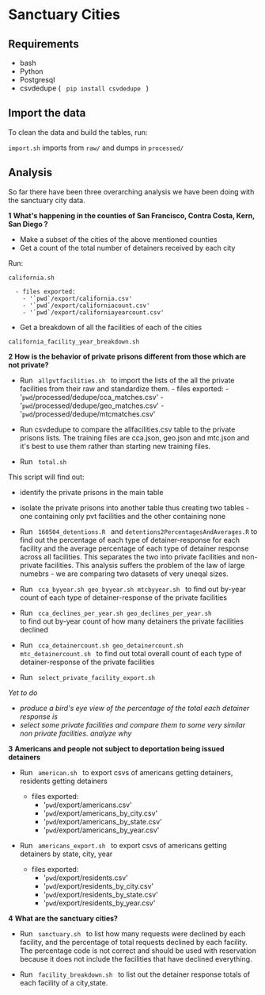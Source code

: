 __Sanctuary Cities__
====================

__Requirements__
----------------

* bash
* Python
* Postgresql
* csvdedupe ( <code> pip install csvdedupe </code> )

__Import the data__
-------------------

To clean the data and build the tables, run:

<code>import.sh</code> imports from <code>raw/</code> and dumps in <code>processed/</code>

__Analysis__
-------------------

So far there have been three overarching analysis we have been doing with the sanctuary city data. 

__1__ __What's happening in the counties of San Francisco, Contra Costa, Kern, San Diego ?__

* Make a subset of the cities of the above mentioned counties
* Get a count of the total number of detainers received by each city

Run:

<code>california.sh</code>

      - files exported: 
        - '`pwd`/export/california.csv'
        - '`pwd`/export/californiacount.csv'
        - '`pwd`/export/californiayearcount.csv'

* Get a breakdown of all the facilities of each of the cities 

<code>california_facility_year_breakdown.sh</code> 

__2__ __How is the behavior of private prisons different from those which are not private?__

* Run <code> allpvtfacilities.sh </code> to import the lists of the all the private facilities from their raw and standardize them. 
      - files exported: 
        - '`pwd`/processed/dedupe/cca_matches.csv'
        - '`pwd`/processed/dedupe/geo_matches.csv'
        - '`pwd`/processed/dedupe/mtcmatches.csv'

* Run csvdedupe to compare the allfacilities.csv table to the private prisons lists. The training files are cca.json, geo.json and mtc.json and it's best to use them rather than starting new training files. 
* Run <code> total.sh </code>

This script will find out: 
* identify the private prisons in the main table
* isolate the private prisons into another table thus creating two tables - one containing only pvt facilities and the other containing none

* Run <code> 160504_detentions.R </code> and <code>detentions2PercentagesAndAverages.R</code> to find out the percentage of each type of detainer-response for each facility and the average percentage of each type of detainer response across all facilities. This separates the two into private facilities and non-private facilities. This analysis suffers the problem of the law of large numebrs - we are comparing two datasets of very uneqal sizes.

* Run <code> cca_byyear.sh geo_byyear.sh mtcbyyear.sh </code> to find out by-year count of each type of detainer-response of the private facilities

* Run <code> cca_declines_per_year.sh geo_declines_per_year.sh </code> to find out by-year count of how many detainers the private facilities declined

* Run <code> cca_detainercount.sh geo_detainercount.sh mtc_detainercount.sh </code> to find out total overall count of each type of detainer-response of the private facilities

* Run <code> select_private_facility_export.sh </code> 

_Yet to do_

*  _produce a bird's eye view of the percentage of the total each detainer response is_
*  _select some private facilities and compare them to some very similar non private facilities. analyze why_

__3__ __Americans and people not subject to deportation being issued detainers__

* Run <code> american.sh </code> to export csvs of americans getting detainers, residents getting detainers 
    - files exported: 
        - '`pwd`/export/americans.csv'
        - '`pwd`/export/americans_by_city.csv'
        - '`pwd`/export/americans_by_state.csv'
        - '`pwd`/export/americans_by_year.csv' 

* Run <code> americans_export.sh </code> to export csvs of americans getting detainers by state, city, year
    - files exported: 
        - '`pwd`/export/residents.csv'
        - '`pwd`/export/residents_by_city.csv'
        - '`pwd`/export/residents_by_state.csv'
        - '`pwd`/export/residents_by_year.csv'

__4__ __What are the sanctuary cities?__

* Run <code> sanctuary.sh </code> to list how many requests were declined by each facility, and the percentage of total requests declined by each facility. The percentage code is not correct and should be used with reservation because it does not include the facilities that have declined everything. 

* Run <code> facility_breakdown.sh </code> to list out the detainer response totals of each facility of a city,state. 


